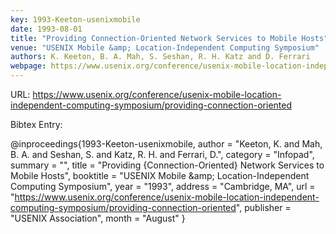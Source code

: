 ```yaml
---
key: 1993-Keeton-usenixmobile
date: 1993-08-01
title: "Providing Connection-Oriented Network Services to Mobile Hosts"
venue: "USENIX Mobile &amp; Location-Independent Computing Symposium"
authors: K. Keeton, B. A. Mah, S. Seshan, R. H. Katz and D. Ferrari
webpage: https://www.usenix.org/conference/usenix-mobile-location-independent-computing-symposium/providing-connection-oriented
---
```


URL: https://www.usenix.org/conference/usenix-mobile-location-independent-computing-symposium/providing-connection-oriented

Bibtex Entry:

@inproceedings{1993-Keeton-usenixmobile,
    author = "Keeton, K. and Mah, B. A. and Seshan, S. and Katz, R. H. and Ferrari, D.",
    category = "Infopad",
    summary = "",
    title = "Providing {Connection-Oriented} Network Services to Mobile Hosts",
    booktitle = "USENIX Mobile \&amp; Location-Independent Computing Symposium",
    year = "1993",
    address = "Cambridge, MA",
    url = "https://www.usenix.org/conference/usenix-mobile-location-independent-computing-symposium/providing-connection-oriented",
    publisher = "USENIX Association",
    month = "August"
}

